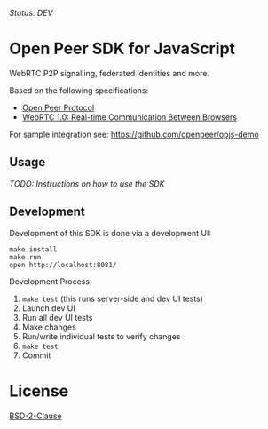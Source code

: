 *Status: DEV*

Open Peer SDK for JavaScript
============================

WebRTC P2P signalling, federated identities and more.

Based on the following specifications:

  * [Open Peer Protocol](http://docs.openpeer.org/OpenPeerProtocolSpecification)
  * [WebRTC 1.0: Real-time Communication Between Browsers](http://dev.w3.org/2011/webrtc/editor/webrtc.html)

For sample integration see: https://github.com/openpeer/opjs-demo

Usage
-----

*TODO: Instructions on how to use the SDK*


Development
-----------

Development of this SDK is done via a development UI:

    make install
    make run
    open http://localhost:8081/

Development Process:

  1. `make test` (this runs server-side and dev UI tests)
  2. Launch dev UI
  3. Run all dev UI tests
  4. Make changes
  5. Run/write individual tests to verify changes
  6. `make test`
  7. Commit


License
=======

[BSD-2-Clause](http://opensource.org/licenses/BSD-2-Clause)
